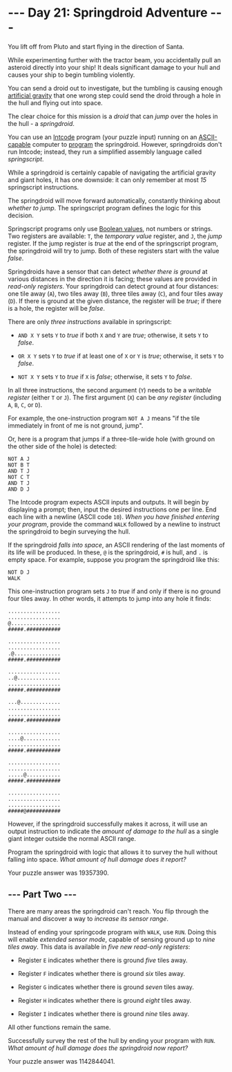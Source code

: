# --- Day 21: Springdroid Adventure ---

You lift off from Pluto and start flying in the direction of Santa.

While experimenting further with the tractor beam, you accidentally pull an asteroid directly into your ship!  It deals significant damage to your hull and causes your ship to begin tumbling violently.

You can send a droid out to investigate, but the tumbling is causing enough [artificial gravity](https://en.wikipedia.org/wiki/Artificial_gravity) that one wrong step could send the droid through a hole in the hull and flying out into space.

The clear choice for this mission is a *droid* that can *jump* over the holes in the hull - a *springdroid*.

You can use an [Intcode](9) program (your puzzle input) running on an [ASCII-capable](17) computer to [program](https://en.wikipedia.org/wiki/Programmable_read-only_memory) the springdroid. However, springdroids don't run Intcode; instead, they run a simplified assembly language called *springscript*.

While a springdroid is certainly capable of navigating the artificial gravity and giant holes, it has one downside: it can only remember at most *15* springscript instructions.

The springdroid will move forward automatically, constantly thinking about *whether to jump*.  The springscript program defines the logic for this decision.

Springscript programs only use [Boolean values](https://en.wikipedia.org/wiki/Boolean_data_type), not numbers or strings.  Two registers are available: `T`, the *temporary value* register, and `J`, the *jump* register.  If the jump register is *true* at the end of the springscript program, the springdroid will try to jump. Both of these registers start with the value *false*.

Springdroids have a sensor that can detect *whether there is ground* at various distances in the direction it is facing; these values are provided in *read-only registers*.  Your springdroid can detect ground at four distances: one tile away (`A`), two tiles away (`B`), three tiles away (`C`), and four tiles away (`D`). If there is ground at the given distance, the register will be *true*; if there is a hole, the register will be *false*.

There are only *three instructions* available in springscript:


 - `AND X Y` sets `Y` to *true* if both `X` and `Y` are *true*; otherwise, it sets `Y` to *false*.

 - `OR X Y` sets `Y` to *true* if at least one of `X` or `Y` is *true*; otherwise, it sets `Y` to *false*.

 - `NOT X Y` sets `Y` to *true* if `X` is *false*; otherwise, it sets `Y` to *false*.


In all three instructions, the second argument (`Y`) needs to be a *writable register* (either `T` or `J`). The first argument (`X`) can be *any register* (including `A`, `B`, `C`, or `D`).

For example, the one-instruction program `NOT A J` means "if the tile immediately in front of me is not ground, jump".

Or, here is a program that jumps if a three-tile-wide hole (with ground on the other side of the hole) is detected:

```
NOT A J
NOT B T
AND T J
NOT C T
AND T J
AND D J

```

The Intcode program expects ASCII inputs and outputs.  It will begin by displaying a prompt; then, input the desired instructions one per line. End each line with a newline (ASCII code `10`). *When you have finished entering your program*, provide the command `WALK` followed by a newline to instruct the springdroid to begin surveying the hull.

If the springdroid *falls into space*, an ASCII rendering of the last moments of its life will be produced.  In these, `@` is the springdroid, `#` is hull, and `.` is empty space.  For example, suppose you program the springdroid like this:
```
NOT D J
WALK

```

This one-instruction program sets `J` to *true* if and only if there is no ground four tiles away.  In other words, it attempts to jump into any hole it finds:

```
.................
.................
@................
#####.###########

.................
.................
.@...............
#####.###########

.................
..@..............
.................
#####.###########

...@.............
.................
.................
#####.###########

.................
....@............
.................
#####.###########

.................
.................
.....@...........
#####.###########

.................
.................
.................
#####@###########

```

However, if the springdroid successfully makes it across, it will use an output instruction to indicate the *amount of damage to the hull* as a single giant integer outside the normal ASCII range.

Program the springdroid with logic that allows it to survey the hull without falling into space.  *What amount of hull damage does it report?*



Your puzzle answer was 19357390.

## --- Part Two ---

There are many areas the springdroid can't reach.  You flip through the manual and discover a way to *increase its sensor range*.

Instead of ending your springcode program with `WALK`, use `RUN`. Doing this will enable *extended sensor mode*, capable of sensing ground up to *nine tiles away*. This data is available in *five new read-only registers*:


 - Register `E` indicates whether there is ground *five* tiles away.

 - Register `F` indicates whether there is ground *six* tiles away.

 - Register `G` indicates whether there is ground *seven* tiles away.

 - Register `H` indicates whether there is ground *eight* tiles away.

 - Register `I` indicates whether there is ground *nine* tiles away.


All other functions remain the same.

Successfully survey the rest of the hull by ending your program with `RUN`.  *What amount of hull damage does the springdroid now report?*


Your puzzle answer was 1142844041.

